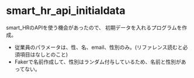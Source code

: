 # smart_hr_api_initialdata

smart_HRのAPIを使う機会があったので、
初期データを入れるプログラムを作成。

- 従業員のパラメータは、性、名、email、性別のみ。(リファレンス読むと必須項目はなしとのこと)
- Fakerで名前作成して、性別はランダム付与しているため、名前と性別があってない。
